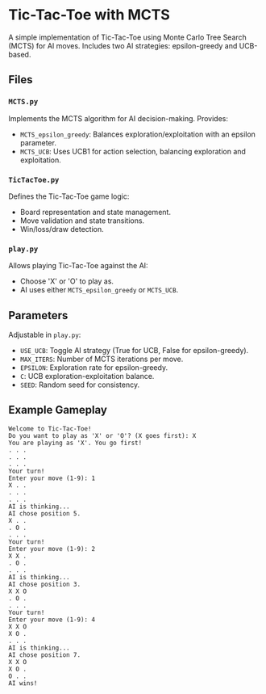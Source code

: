# Tic-Tac-Toe with MCTS

A simple implementation of Tic-Tac-Toe using Monte Carlo Tree Search (MCTS) for AI moves. Includes two AI strategies: epsilon-greedy and UCB-based.

## Files

### `MCTS.py`

Implements the MCTS algorithm for AI decision-making. Provides:
- `MCTS_epsilon_greedy`: Balances exploration/exploitation with an epsilon parameter.
- `MCTS_UCB`: Uses UCB1 for action selection, balancing exploration and exploitation.

### `TicTacToe.py`

Defines the Tic-Tac-Toe game logic:
- Board representation and state management.
- Move validation and state transitions.
- Win/loss/draw detection.

### `play.py`

Allows playing Tic-Tac-Toe against the AI:
- Choose 'X' or 'O' to play as.
- AI uses either `MCTS_epsilon_greedy` or `MCTS_UCB`.

## Parameters

Adjustable in `play.py`:
- `USE_UCB`: Toggle AI strategy (True for UCB, False for epsilon-greedy).
- `MAX_ITERS`: Number of MCTS iterations per move.
- `EPSILON`: Exploration rate for epsilon-greedy.
- `C`: UCB exploration-exploitation balance.
- `SEED`: Random seed for consistency.

## Example Gameplay
```
Welcome to Tic-Tac-Toe!
Do you want to play as 'X' or 'O'? (X goes first): X
You are playing as 'X'. You go first!
. . .
. . .
. . .
Your turn!
Enter your move (1-9): 1
X . .
. . .
. . .
AI is thinking...
AI chose position 5.
X . .
. O .
. . .
Your turn!
Enter your move (1-9): 2
X X .
. O .
. . .
AI is thinking...
AI chose position 3.
X X O
. O .
. . .
Your turn!
Enter your move (1-9): 4
X X O
X O .
. . .
AI is thinking...
AI chose position 7.
X X O
X O .
O . .
AI wins!
```